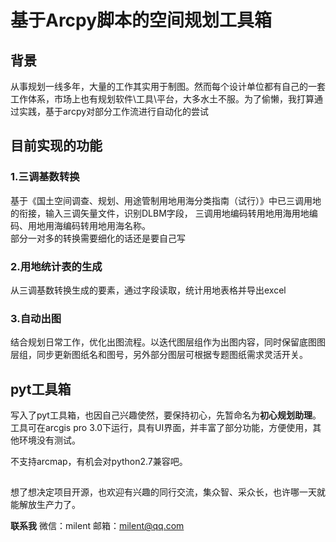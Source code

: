 # 基于Arcpy脚本的空间规划工具箱

## 背景 
从事规划一线多年，大量的工作其实用于制图。然而每个设计单位都有自己的一套工作体系，市场上也有规划软件\工具\平台，大多水土不服。为了偷懒，我打算通过实践，基于arcpy对部分工作流进行自动化的尝试 


## 目前实现的功能  

### 1.三调基数转换
基于《国土空间调查、规划、用途管制用地用海分类指南（试行）》中已三调用地的衔接，输入三调矢量文件，识别DLBM字段，
三调用地编码转用地用海用地编码、用地用海编码转用地用海名称。  
部分一对多的转换需要细化的话还是要自己写

### 2.用地统计表的生成
从三调基数转换生成的要素，通过字段读取，统计用地表格并导出excel
### 3.自动出图
结合规划日常工作，优化出图流程。以迭代图层组作为出图内容，同时保留底图图层组，同步更新图纸名和图号，另外部分图层可根据专题图纸需求灵活开关。

## pyt工具箱
写入了pyt工具箱，也因自己兴趣使然，要保持初心，先暂命名为**初心规划助理**。工具可在arcgis pro 3.0下运行，具有UI界面，并丰富了部分功能，方便使用，其他环境没有测试。

不支持arcmap，有机会对python2.7兼容吧。
## 
想了想决定项目开源，也欢迎有兴趣的同行交流，集众智、采众长，也许哪一天就能解放生产力了。

**联系我**
微信：milent    邮箱：milent@qq.com
